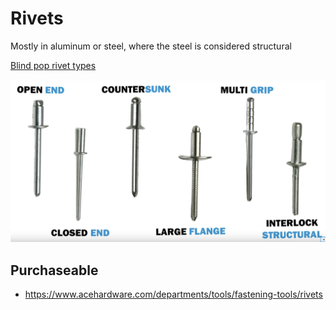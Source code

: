 # Rivets

Mostly in aluminum or steel, where the steel is considered structural

[Blind pop rivet types](https://www.youtube.com/watch?v=1fzMZQCbHPc&t=26s)

![pop-rivet](rivets.png)


## Purchaseable

- https://www.acehardware.com/departments/tools/fastening-tools/rivets